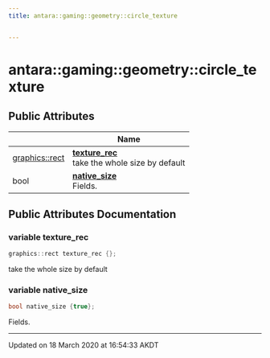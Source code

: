 ```yaml
---
title: antara::gaming::geometry::circle_texture


---
```


# antara::gaming::geometry::circle_texture

















## Public Attributes

|                | Name           |
| -------------- | -------------- |
| [graphics::rect](Classes/structantara_1_1gaming_1_1graphics_1_1rect.md) | **[texture_rec](Classes/structantara_1_1gaming_1_1geometry_1_1circle__texture.md#variable-texture_rec)** <br>take the whole size by default  |
| bool | **[native_size](Classes/structantara_1_1gaming_1_1geometry_1_1circle__texture.md#variable-native_size)** <br>Fields.  |












## Public Attributes Documentation

### variable texture_rec

```cpp
graphics::rect texture_rec {};
```

take the whole size by default 



























### variable native_size

```cpp
bool native_size {true};
```

Fields. 































-------------------------------

Updated on 18 March 2020 at 16:54:33 AKDT